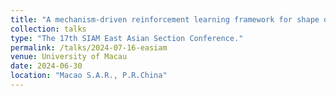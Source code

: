 ```yaml
---
title: "A mechanism-driven reinforcement learning framework for shape optimization of airfoils"
collection: talks
type: "The 17th SIAM East Asian Section Conference."
permalink: /talks/2024-07-16-easiam
venue: University of Macau
date: 2024-06-30
location: "Macao S.A.R., P.R.China"
---
```

